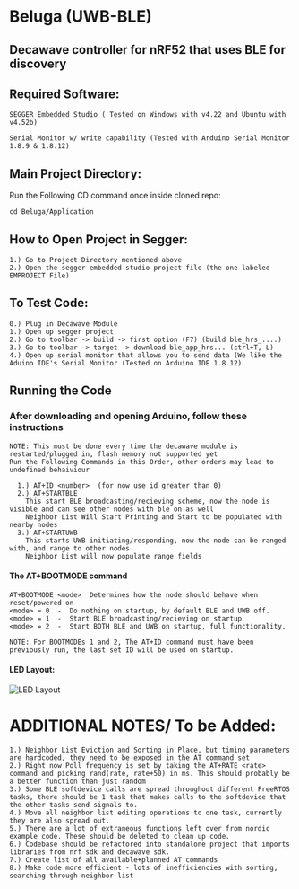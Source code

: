 # Beluga (UWB-BLE)
## Decawave controller for nRF52 that uses BLE for discovery

##  Required Software:
  
    SEGGER Embedded Studio ( Tested on Windows with v4.22 and Ubuntu with v4.52b)
  
    Serial Monitor w/ write capability (Tested with Arduino Serial Monitor 1.8.9 & 1.8.12)

## Main Project Directory:

  Run the Following CD command once inside cloned repo:
 
    cd Beluga/Application

## How to Open Project in Segger:

    1.) Go to Project Directory mentioned above
    2.) Open the segger embedded studio project file (the one labeled EMPROJECT File)

## To Test Code:
    0.) Plug in Decawave Module
    1.) Open up segger project
    2.) Go to toolbar -> build -> first option (F7) (build ble_hrs_....)
    3.) Go to toolbar -> target -> download ble_app_hrs... (ctrl+T, L)
    4.) Open up serial monitor that allows you to send data (We like the Aduino IDE's Serial Monitor (Tested on Arduino IDE 1.8.12)
  
## Running the Code

###  After downloading and opening Arduino, follow these instructions
  
    NOTE: This must be done every time the decawave module is restarted/plugged in, flash memory not supported yet
    Run the Following Commands in this Order, other orders may lead to undefined behaiviour
  
      1.) AT+ID <number>  (for now use id greater than 0)
      2.) AT+STARTBLE
        This start BLE broadcasting/recieving scheme, now the node is visible and can see other nodes with ble on as well
        Neighbor List Will Start Printing and Start to be populated with nearby nodes
      3.) AT+STARTUWB
        This starts UWB initiating/responding, now the node can be ranged with, and range to other nodes
        Neighbor List will now populate range fields
       
       
#### The AT+BOOTMODE command
    
    AT+BOOTMODE <mode>  Determines how the node should behave when reset/powered on
    <mode> = 0  -  Do nothing on startup, by default BLE and UWB off.
    <mode> = 1  -  Start BLE broadcasting/recieving on startup
    <mode> = 2  -  Start BOTH BLE and UWB on startup, full functionality.
    
    NOTE: For BOOTMODEs 1 and 2, The AT+ID command must have been previously run, the last set ID will be used on startup. 
#### LED Layout: 

   ![LED Layout](https://github.com/WiseLabCMU/decawave-ble/blob/master/images/decawaveLED.png?raw=true)
  
# ADDITIONAL NOTES/ To be Added: 
  
    1.) Neighbor List Eviction and Sorting in Place, but timing parameters are hardcoded, they need to be exposed in the AT command set
    2.) Right now Poll frequency is set by taking the AT+RATE <rate> command and picking rand(rate, rate+50) in ms. This should probably be a better function than just random
    3.) Some BLE softdevice calls are spread throughout different FreeRTOS tasks, there should be 1 task that makes calls to the softdevice that the other tasks send signals to.
    4.) Move all neighbor list editing operations to one task, currently they are also spread out.
    5.) There are a lot of extraneous functions left over from nordic example code. These should be deleted to clean up code.
    6.) Codebase should be refactored into standalone project that imports libraries from nrf sdk and decawave sdk. 
    7.) Create list of all available+planned AT commands
    8.) Make code more efficient - lots of inefficiencies with sorting, searching through neighbor list   
    
  
  

